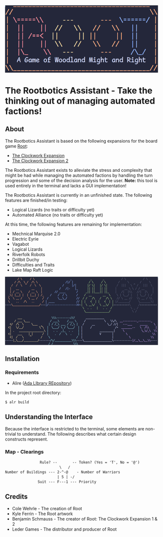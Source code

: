 ![ASCII Root Logo](img/title.png)
# The Rootbotics Assistant - Take the thinking out of managing automated factions!

## About
The Rootbotics Assistant is based on the following expansions for the board game
[Root](https://ledergames.com/products/root-a-game-of-woodland-might-and-right):
- [The Clockwork Expansion](https://ledergames.com/products/root-the-clockwork-expansion)
- [The Clockwork Expansion 2](https://ledergames.com/products/root-the-clockwork-expansion-2?variant=42703095038173)

The Rootbotics Assistant exists to alleviate the stress and complexity that might be
had while managing the automated factions by handling the turn progression and
some of the decision analysis for the user. **Note:** this tool is used entirely in
the terminal and lacks a GUI implementation!

The Rootbotics Assistant is currently in an unfinished state. 
The following features are finished/in testing:
- Logical Lizards (no traits or difficulty yet)
- Automated Alliance (no traits or difficulty yet)

At this time, the following features are remaining for implementation:
- Mechnical Marquise 2.0
- Electric Eyrie
- Vagabot
- Logical Lizards
- Riverfolk Robots
- Drillbit Duchy
- Difficulties and Traits
- Lake Map Raft Logic

![ASCII Factions](img/factions.png)

## Installation
### Requirements
- Alire ([Ada LIbrary REpository](https://alire.ada.dev/))

In the project root directory:
```
$ alr build
```
## Understanding the Interface
Because the interface is restricted to the terminal, some elements
are non-trivial to understand. The following describes what certain
design constructs represent.

### Map - Clearings
```
                Rule? --       -- Token? (Yes = 'T', No = '@')
                         \   /
Number of Buildings --- 2-^-@    - Number of Warriors
                        | 5 | -/
               Suit --- F---1 --- Priority
```

## Credits
- Cole Wehrle - The creation of Root
- Kyle Ferrin - The Root artwork
- Benjamin Schmauss - The creator of Root: The Clockwork Expansion 1 & 2
- Leder Games - The distributor and producer of Root
